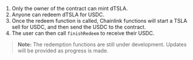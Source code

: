 1. Only the owner of the contract can mint dTSLA.
2. Anyone can redeem dTSLA for USDC.
3. Once the redeem function is called, Chainlink functions will start a TSLA sell for USDC, and then send the USDC to the contract.
4. The user can then call `finishRedeem` to receive their USDC.

> **Note:** The redemption functions are still under development. Updates will be provided as progress is made.